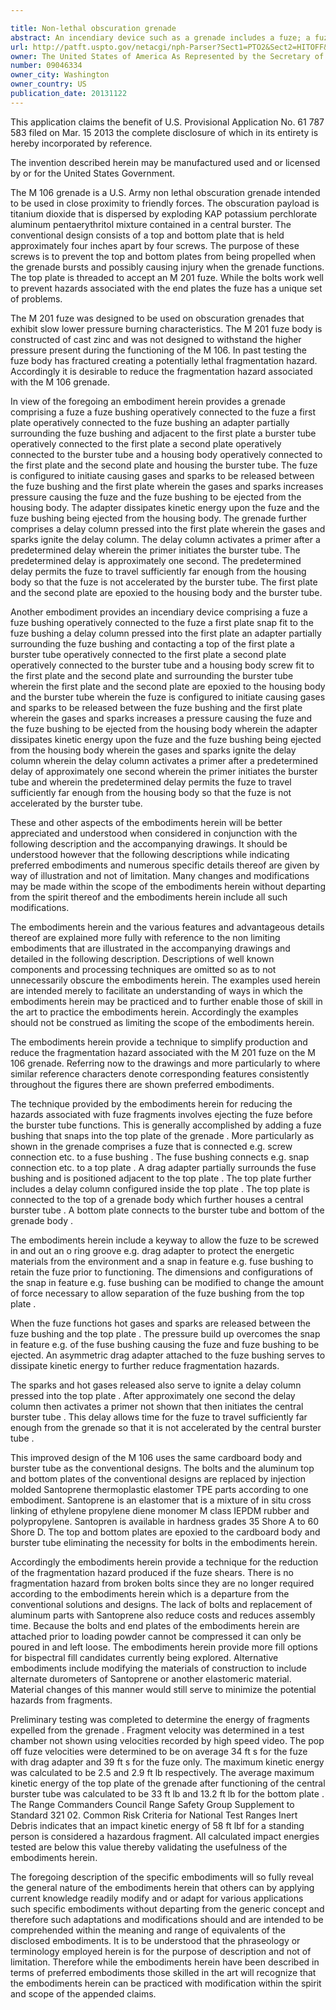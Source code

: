 ```yaml
---

title: Non-lethal obscuration grenade
abstract: An incendiary device such as a grenade includes a fuze; a fuze bushing operatively connected to the fuze; a first plate snap fit to the fuze bushing; a delay column pressed into the first plate; a drag adapter partially surrounding the fuze bushing and contacting a top of the first plate; a burster tube operatively connected to the first plate; a second plate operatively connected to the burster tube; and a housing body screw fit to the first plate and the second plate and surrounding the burster tube, wherein the first plate and the second plate are epoxied to the housing body and the burster tube, wherein the fuze is configured to initiate causing gases and sparks to be released between the fuze bushing and the first plate, wherein the gases and sparks increases a pressure causing the fuze and the fuze bushing to be ejected from the housing body.
url: http://patft.uspto.gov/netacgi/nph-Parser?Sect1=PTO2&Sect2=HITOFF&p=1&u=%2Fnetahtml%2FPTO%2Fsearch-adv.htm&r=1&f=G&l=50&d=PALL&S1=09046334&OS=09046334&RS=09046334
owner: The United States of America As Represented by the Secretary of the Army
number: 09046334
owner_city: Washington
owner_country: US
publication_date: 20131122
---
```

This application claims the benefit of U.S. Provisional Application No. 61 787 583 filed on Mar. 15 2013 the complete disclosure of which in its entirety is hereby incorporated by reference.

The invention described herein may be manufactured used and or licensed by or for the United States Government.

The M 106 grenade is a U.S. Army non lethal obscuration grenade intended to be used in close proximity to friendly forces. The obscuration payload is titanium dioxide that is dispersed by exploding KAP potassium perchlorate aluminum pentaerythritol mixture contained in a central burster. The conventional design consists of a top and bottom plate that is held approximately four inches apart by four screws. The purpose of these screws is to prevent the top and bottom plates from being propelled when the grenade bursts and possibly causing injury when the grenade functions. The top plate is threaded to accept an M 201 fuze. While the bolts work well to prevent hazards associated with the end plates the fuze has a unique set of problems.

The M 201 fuze was designed to be used on obscuration grenades that exhibit slow lower pressure burning characteristics. The M 201 fuze body is constructed of cast zinc and was not designed to withstand the higher pressure present during the functioning of the M 106. In past testing the fuze body has fractured creating a potentially lethal fragmentation hazard. Accordingly it is desirable to reduce the fragmentation hazard associated with the M 106 grenade.

In view of the foregoing an embodiment herein provides a grenade comprising a fuze a fuze bushing operatively connected to the fuze a first plate operatively connected to the fuze bushing an adapter partially surrounding the fuze bushing and adjacent to the first plate a burster tube operatively connected to the first plate a second plate operatively connected to the burster tube and a housing body operatively connected to the first plate and the second plate and housing the burster tube. The fuze is configured to initiate causing gases and sparks to be released between the fuze bushing and the first plate wherein the gases and sparks increases pressure causing the fuze and the fuze bushing to be ejected from the housing body. The adapter dissipates kinetic energy upon the fuze and the fuze bushing being ejected from the housing body. The grenade further comprises a delay column pressed into the first plate wherein the gases and sparks ignite the delay column. The delay column activates a primer after a predetermined delay wherein the primer initiates the burster tube. The predetermined delay is approximately one second. The predetermined delay permits the fuze to travel sufficiently far enough from the housing body so that the fuze is not accelerated by the burster tube. The first plate and the second plate are epoxied to the housing body and the burster tube.

Another embodiment provides an incendiary device comprising a fuze a fuze bushing operatively connected to the fuze a first plate snap fit to the fuze bushing a delay column pressed into the first plate an adapter partially surrounding the fuze bushing and contacting a top of the first plate a burster tube operatively connected to the first plate a second plate operatively connected to the burster tube and a housing body screw fit to the first plate and the second plate and surrounding the burster tube wherein the first plate and the second plate are epoxied to the housing body and the burster tube wherein the fuze is configured to initiate causing gases and sparks to be released between the fuze bushing and the first plate wherein the gases and sparks increases a pressure causing the fuze and the fuze bushing to be ejected from the housing body wherein the adapter dissipates kinetic energy upon the fuze and the fuze bushing being ejected from the housing body wherein the gases and sparks ignite the delay column wherein the delay column activates a primer after a predetermined delay of approximately one second wherein the primer initiates the burster tube and wherein the predetermined delay permits the fuze to travel sufficiently far enough from the housing body so that the fuze is not accelerated by the burster tube.

These and other aspects of the embodiments herein will be better appreciated and understood when considered in conjunction with the following description and the accompanying drawings. It should be understood however that the following descriptions while indicating preferred embodiments and numerous specific details thereof are given by way of illustration and not of limitation. Many changes and modifications may be made within the scope of the embodiments herein without departing from the spirit thereof and the embodiments herein include all such modifications.

The embodiments herein and the various features and advantageous details thereof are explained more fully with reference to the non limiting embodiments that are illustrated in the accompanying drawings and detailed in the following description. Descriptions of well known components and processing techniques are omitted so as to not unnecessarily obscure the embodiments herein. The examples used herein are intended merely to facilitate an understanding of ways in which the embodiments herein may be practiced and to further enable those of skill in the art to practice the embodiments herein. Accordingly the examples should not be construed as limiting the scope of the embodiments herein.

The embodiments herein provide a technique to simplify production and reduce the fragmentation hazard associated with the M 201 fuze on the M 106 grenade. Referring now to the drawings and more particularly to where similar reference characters denote corresponding features consistently throughout the figures there are shown preferred embodiments.

The technique provided by the embodiments herein for reducing the hazards associated with fuze fragments involves ejecting the fuze before the burster tube functions. This is generally accomplished by adding a fuze bushing that snaps into the top plate of the grenade . More particularly as shown in the grenade comprises a fuze that is connected e.g. screw connection etc. to a fuse bushing . The fuse bushing connects e.g. snap connection etc. to a top plate . A drag adapter partially surrounds the fuse bushing and is positioned adjacent to the top plate . The top plate further includes a delay column configured inside the top plate . The top plate is connected to the top of a grenade body which further houses a central burster tube . A bottom plate connects to the burster tube and bottom of the grenade body .

The embodiments herein include a keyway to allow the fuze to be screwed in and out an o ring groove e.g. drag adapter to protect the energetic materials from the environment and a snap in feature e.g. fuse bushing to retain the fuze prior to functioning. The dimensions and configurations of the snap in feature e.g. fuse bushing can be modified to change the amount of force necessary to allow separation of the fuze bushing from the top plate .

When the fuze functions hot gases and sparks are released between the fuze bushing and the top plate . The pressure build up overcomes the snap in feature e.g. of the fuse bushing causing the fuze and fuze bushing to be ejected. An asymmetric drag adapter attached to the fuze bushing serves to dissipate kinetic energy to further reduce fragmentation hazards.

The sparks and hot gases released also serve to ignite a delay column pressed into the top plate . After approximately one second the delay column then activates a primer not shown that then initiates the central burster tube . This delay allows time for the fuze to travel sufficiently far enough from the grenade so that it is not accelerated by the central burster tube .

This improved design of the M 106 uses the same cardboard body and burster tube as the conventional designs. The bolts and the aluminum top and bottom plates of the conventional designs are replaced by injection molded Santoprene thermoplastic elastomer TPE parts according to one embodiment. Santoprene is an elastomer that is a mixture of in situ cross linking of ethylene propylene diene monomer M class IEPDM rubber and polypropylene. Santopren is available in hardness grades 35 Shore A to 60 Shore D. The top and bottom plates are epoxied to the cardboard body and burster tube eliminating the necessity for bolts in the embodiments herein.

Accordingly the embodiments herein provide a technique for the reduction of the fragmentation hazard produced if the fuze shears. There is no fragmentation hazard from broken bolts since they are no longer required according to the embodiments herein which is a departure from the conventional solutions and designs. The lack of bolts and replacement of aluminum parts with Santoprene also reduce costs and reduces assembly time. Because the bolts and end plates of the embodiments herein are attached prior to loading powder cannot be compressed it can only be poured in and left loose. The embodiments herein provide more fill options for bispectral fill candidates currently being explored. Alternative embodiments include modifying the materials of construction to include alternate durometers of Santoprene or another elastomeric material. Material changes of this manner would still serve to minimize the potential hazards from fragments.

Preliminary testing was completed to determine the energy of fragments expelled from the grenade . Fragment velocity was determined in a test chamber not shown using velocities recorded by high speed video. The pop off fuze velocities were determined to be on average 34 ft s for the fuze with drag adapter and 39 ft s for the fuze only. The maximum kinetic energy was calculated to be 2.5 and 2.9 ft lb respectively. The average maximum kinetic energy of the top plate of the grenade after functioning of the central burster tube was calculated to be 33 ft lb and 13.2 ft lb for the bottom plate . The Range Commanders Council Range Safety Group Supplement to Standard 321 02. Common Risk Criteria for National Test Ranges Inert Debris indicates that an impact kinetic energy of 58 ft lbf for a standing person is considered a hazardous fragment. All calculated impact energies tested are below this value thereby validating the usefulness of the embodiments herein.

The foregoing description of the specific embodiments will so fully reveal the general nature of the embodiments herein that others can by applying current knowledge readily modify and or adapt for various applications such specific embodiments without departing from the generic concept and therefore such adaptations and modifications should and are intended to be comprehended within the meaning and range of equivalents of the disclosed embodiments. It is to be understood that the phraseology or terminology employed herein is for the purpose of description and not of limitation. Therefore while the embodiments herein have been described in terms of preferred embodiments those skilled in the art will recognize that the embodiments herein can be practiced with modification within the spirit and scope of the appended claims.

